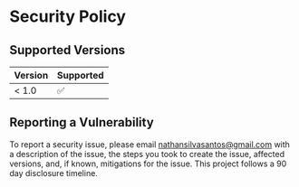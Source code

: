 # Security Policy

## Supported Versions

| Version | Supported          |
| ------- | ------------------ |
| < 1.0   | :white_check_mark: |

## Reporting a Vulnerability

To report a security issue, please email nathansilvasantos@gmail.com with a description of the issue, the steps you took to create the issue, affected versions, and, if known, mitigations for the issue. This project follows a 90 day disclosure timeline.
